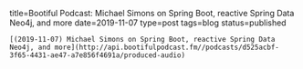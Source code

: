 
title=Bootiful Podcast: Michael Simons on Spring Boot, reactive Spring Data Neo4j, and more
date=2019-11-07
type=post
tags=blog
status=published
~~~~~~
[(2019-11-07) Michael Simons on Spring Boot, reactive Spring Data Neo4j, and more](http://api.bootifulpodcast.fm//podcasts/d525acbf-3f65-4431-ae47-a7e856f4691a/produced-audio) 
            